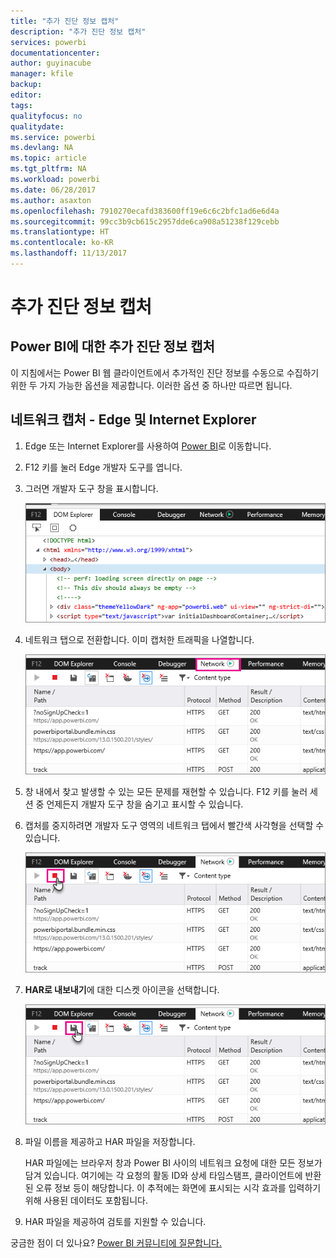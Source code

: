 ```yaml
---
title: "추가 진단 정보 캡처"
description: "추가 진단 정보 캡처"
services: powerbi
documentationcenter: 
author: guyinacube
manager: kfile
backup: 
editor: 
tags: 
qualityfocus: no
qualitydate: 
ms.service: powerbi
ms.devlang: NA
ms.topic: article
ms.tgt_pltfrm: NA
ms.workload: powerbi
ms.date: 06/28/2017
ms.author: asaxton
ms.openlocfilehash: 7910270ecafd383600ff19e6c6c2bfc1ad6e6d4a
ms.sourcegitcommit: 99cc3b9cb615c2957dde6ca908a51238f129cebb
ms.translationtype: HT
ms.contentlocale: ko-KR
ms.lasthandoff: 11/13/2017
---
```

# <a name="capturing-additional-diagnostic-information"></a>추가 진단 정보 캡처
## <a name="capturing-additional-diagnostic-information-for-power-bi"></a>Power BI에 대한 추가 진단 정보 캡처
이 지침에서는 Power BI 웹 클라이언트에서 추가적인 진단 정보를 수동으로 수집하기 위한 두 가지 가능한 옵션을 제공합니다.  이러한 옵션 중 하나만 따르면 됩니다.

## <a name="network-capture---edge--internet-explorer"></a>네트워크 캡처 - Edge 및 Internet Explorer
1. Edge 또는 Internet Explorer를 사용하여 [Power BI](https://app.powerbi.com)로 이동합니다.
2. F12 키를 눌러 Edge 개발자 도구를 엽니다.
3. 그러면 개발자 도구 창을 표시합니다. 
   
   ![](media/service-admin-capturing-additional-diagnostic-information-for-power-bi/edge-developer-tools.png)
4. 네트워크 탭으로 전환합니다. 이미 캡처한 트래픽을 나열합니다. 
   
   ![](media/service-admin-capturing-additional-diagnostic-information-for-power-bi/edge-network-tab.png)
5. 창 내에서 찾고 발생할 수 있는 모든 문제를 재현할 수 있습니다. F12 키를 눌러 세션 중 언제든지 개발자 도구 창을 숨기고 표시할 수 있습니다.
6. 캡처를 중지하려면 개발자 도구 영역의 네트워크 탭에서 빨간색 사각형을 선택할 수 있습니다.
   
   ![](media/service-admin-capturing-additional-diagnostic-information-for-power-bi/edge-network-tab-stop.png)
7. **HAR로 내보내기**에 대한 디스켓 아이콘을 선택합니다.
   
   ![](media/service-admin-capturing-additional-diagnostic-information-for-power-bi/edge-network-tab-save.png)
8. 파일 이름을 제공하고 HAR 파일을 저장합니다.
   
    HAR 파일에는 브라우저 창과 Power BI 사이의 네트워크 요청에 대한 모든 정보가 담겨 있습니다.  여기에는 각 요청의 활동 ID와 상세 타임스탬프, 클라이언트에 반환된 오류 정보 등이 해당합니다.  이 추적에는 화면에 표시되는 시각 효과를 입력하기 위해 사용된 데이터도 포함됩니다.
9. HAR 파일을 제공하여 검토를 지원할 수 있습니다.

궁금한 점이 더 있나요? [Power BI 커뮤니티에 질문합니다.](http://community.powerbi.com/)

